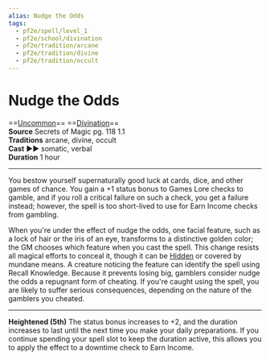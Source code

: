 ```yaml
---
alias: Nudge the Odds
tags:
  - pf2e/spell/level_1
  - pf2e/school/divination
  - pf2e/tradition/arcane
  - pf2e/tradition/divine
  - pf2e/tradition/occult
---
```


# Nudge the Odds

==[Uncommon](../../../Traits/Uncommon.md)== ==[Divination](../../../Traits/Divination.md)==  
__Source__ Secrets of Magic pg. 118 1.1  
**Traditions** arcane, divine, occult  
**Cast** ►► somatic, verbal  
**Duration** 1 hour

---

You bestow yourself supernaturally good luck at cards, dice, and other games of chance. You gain a +1 status bonus to Games Lore checks to gamble, and if you roll a critical failure on such a check, you get a failure instead; however, the spell is too short-lived to use for Earn Income checks from gambling.

When you're under the effect of nudge the odds, one facial feature, such as a lock of hair or the iris of an eye, transforms to a distinctive golden color; the GM chooses which feature when you cast the spell. This change resists all magical efforts to conceal it, though it can be [Hidden](../../../Conditions/Hidden.md) or covered by mundane means. A creature noticing the feature can identify the spell using Recall Knowledge. Because it prevents losing big, gamblers consider nudge the odds a repugnant form of cheating. If you're caught using the spell, you are likely to suffer serious consequences, depending on the nature of the gamblers you cheated.

<hr>

**Heightened (5th)** The status bonus increases to +2, and the duration increases to last until the next time you make your daily preparations. If you continue spending your spell slot to keep the duration active, this allows you to apply the effect to a downtime check to Earn Income.
